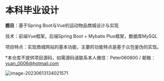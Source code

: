 # 本科毕业设计

**题目**：基于Spring Boot与Vue的运动物品商城设计与实现

技术：前端Vue框架，后端Spring Boot + Mybatis Plus框架，数据库MySQL

项目特点：实现商城网站的基本功能，主要的功能特点是基于众包鉴伪的实现。



*本仓库不提供项目源码，如需源码请联系本人微信：Peter060800 / 邮箱：yuan_0006@hotmail.com

![image-20230613134021571](C:\Users\ASUS\AppData\Roaming\Typora\typora-user-images\image-20230613134021571.png)